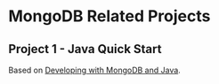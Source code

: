 # MongoDB Related Projects

## Project 1 - Java Quick Start
Based on [Developing with MongoDB and Java](https://www.youtube.com/watch?v=bkhXHiracs8).


